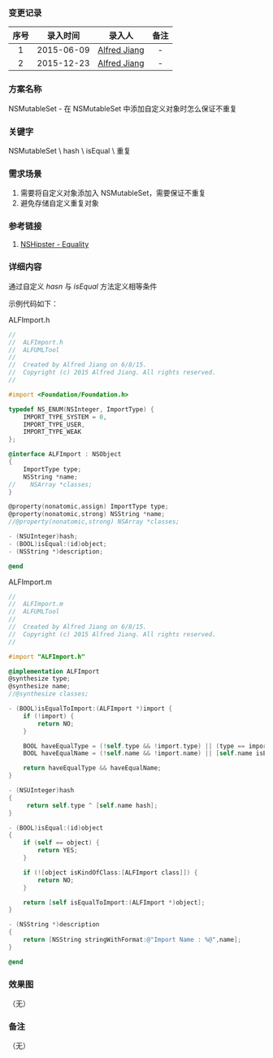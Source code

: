 ### 变更记录

| 序号 | 录入时间 | 录入人 | 备注 |
|:--------:|:--------:|:--------:|:--------:|
| 1 | 2015-06-09 | [Alfred Jiang](https://github.com/viktyz) | - |
| 2 | 2015-12-23 | [Alfred Jiang](https://github.com/viktyz) | - |

### 方案名称

NSMutableSet - 在 NSMutableSet 中添加自定义对象时怎么保证不重复

### 关键字

NSMutableSet \ hash \ isEqual \ 重复

### 需求场景

1. 需要将自定义对象添加入 NSMutableSet，需要保证不重复
2. 避免存储自定义重复对象

### 参考链接

1. [NSHipster - Equality](http://nshipster.com/equality/)

### 详细内容

通过自定义 *hasn* 与 *isEqual* 方法定义相等条件

示例代码如下：

ALFImport.h
```objective-c
//
//  ALFImport.h
//  ALFUMLTool
//
//  Created by Alfred Jiang on 6/8/15.
//  Copyright (c) 2015 Alfred Jiang. All rights reserved.
//

#import <Foundation/Foundation.h>

typedef NS_ENUM(NSInteger, ImportType) {
    IMPORT_TYPE_SYSTEM = 0,
    IMPORT_TYPE_USER,
    IMPORT_TYPE_WEAK
};

@interface ALFImport : NSObject
{
    ImportType type;
    NSString *name;
//    NSArray *classes;
}

@property(nonatomic,assign) ImportType type;
@property(nonatomic,strong) NSString *name;
//@property(nonatomic,strong) NSArray *classes;

- (NSUInteger)hash;
- (BOOL)isEqual:(id)object;
- (NSString *)description;

@end
```

ALFImport.m
```objective-c
//
//  ALFImport.m
//  ALFUMLTool
//
//  Created by Alfred Jiang on 6/8/15.
//  Copyright (c) 2015 Alfred Jiang. All rights reserved.
//

#import "ALFImport.h"

@implementation ALFImport
@synthesize type;
@synthesize name;
//@synthesize classes;

- (BOOL)isEqualToImport:(ALFImport *)import {
    if (!import) {
        return NO;
    }

    BOOL haveEqualType = (!self.type && !import.type) || (type == import.type);
    BOOL haveEqualName = (!self.name && !import.name) || [self.name isEqualToString:import.name];

    return haveEqualType && haveEqualName;
}

- (NSUInteger)hash
{
     return self.type ^ [self.name hash];
}

- (BOOL)isEqual:(id)object
{
    if (self == object) {
        return YES;
    }

    if (![object isKindOfClass:[ALFImport class]]) {
        return NO;
    }

    return [self isEqualToImport:(ALFImport *)object];
}

- (NSString *)description
{
    return [NSString stringWithFormat:@"Import Name : %@",name];
}

@end
```

### 效果图
（无）

### 备注
（无）